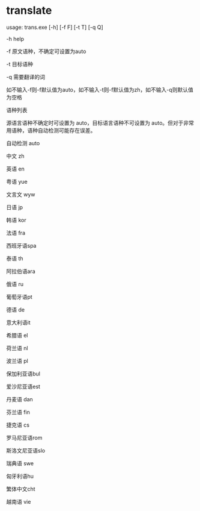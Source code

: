 # translate

usage: trans.exe [-h] [-f F] [-t T] [-q Q]

-h   help

-f    原文语种，不确定可设置为auto

-t    目标语种

-q   需要翻译的词

如不输入-f则-f默认值为auto，如不输入-t则-f默认值为zh，如不输入-q则默认值为空格

语种列表

源语言语种不确定时可设置为 auto，目标语言语种不可设置为 auto。但对于非常用语种，语种自动检测可能存在误差。

自动检测    auto

中文    zh

英语    en

粤语    yue

文言文  wyw

日语    jp

韩语    kor

法语    fra

西班牙语spa

泰语    th

阿拉伯语ara

俄语    ru

葡萄牙语pt

德语    de

意大利语it

希腊语  el

荷兰语  nl

波兰语  pl

保加利亚语bul

爱沙尼亚语est

丹麦语  dan

芬兰语  fin

捷克语  cs

罗马尼亚语rom

斯洛文尼亚语slo

瑞典语  swe

匈牙利语hu

繁体中文cht

越南语  vie
